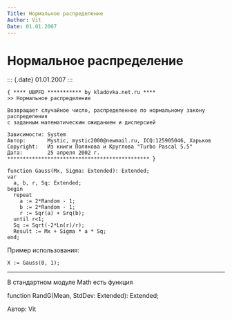 ```yaml
---
Title: Нормальное распределение
Author: Vit
Date: 01.01.2007
---
```



Нормальное распределение
========================

::: {.date}
01.01.2007
:::

    { **** UBPFD *********** by kladovka.net.ru ****
    >> Нормальное распределение
     
    Возвращает случайное число, распределенное по нормальному закону распределения
    с заданным математическим ожиданием и дисперсией
     
    Зависимости: System
    Автор:       Mystic, mystic2000@newmail.ru, ICQ:125905046, Харьков
    Copyright:   Из книги Полякова и Круглова "Turbo Pascal 5.5"
    Дата:        25 апреля 2002 г.
    ********************************************** }
     
    function Gauss(Mx, Sigma: Extended): Extended;
    var
      a, b, r, Sq: Extended;
    begin
      repeat
        a := 2*Random - 1;
        b := 2*Random - 1;
        r := Sqr(a) + Srq(b);
      until r<1;
      Sq := Sqrt(-2*Ln(r)/r);
      Result := Mx + Sigma * a * Sq;
    end; 

Пример использования:

    X := Gauss(0, 1); 

------------------------------------------------------------------------

В стандартном модуле  Math есть функция

function RandG(Mean, StdDev: Extended): Extended;

Автор: Vit

 

 
